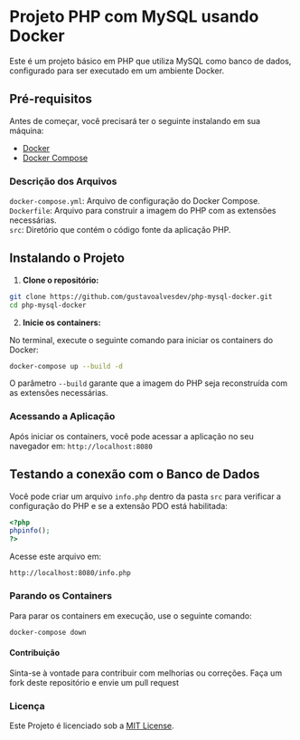 # Projeto PHP com MySQL usando Docker

Este é um projeto básico em PHP que utiliza MySQL como banco de dados, configurado para ser executado em um ambiente Docker.

## Pré-requisitos

Antes de começar, você precisará ter o seguinte instalando em sua máquina:

- [Docker](https://docs.docker.com/get-docker)
- [Docker Compose](https://docs.docker.com/compose/install)

### Descrição dos Arquivos

`docker-compose.yml`: Arquivo de configuração do Docker Compose.<br>
`Dockerfile`: Arquivo para construir a imagem do PHP com as extensões necessárias.<br>
`src`: Diretório que contém o código fonte da aplicação PHP.<br>

## Instalando o Projeto

1. **Clone o repositório:**

```bash
git clone https://github.com/gustavoalvesdev/php-mysql-docker.git
cd php-mysql-docker
```

2. **Inicie os containers:**

No terminal, execute o seguinte comando para iniciar os containers do Docker:

```bash
docker-compose up --build -d
```
O parâmetro `--build` garante que a imagem do PHP seja reconstruída com as extensões necessárias.

### Acessando a Aplicação

Após iniciar os containers, você pode acessar a aplicação no seu navegador em: `http://localhost:8080`

## Testando a conexão com o Banco de Dados

Você pode criar um arquivo `info.php` dentro da pasta `src` para verificar a configuração do PHP e se a extensão PDO está habilitada:

```php
<?php
phpinfo();
?>
```
Acesse este arquivo em:

`http://localhost:8080/info.php`

### Parando os Containers

Para parar os containers em execução, use o seguinte comando:
```bash
docker-compose down
```

#### Contribuição

Sinta-se à vontade para contribuir com melhorias ou correções. Faça um fork deste repositório e envie um pull request

### Licença
Este Projeto é licenciado sob a [MIT License](LICENSE).